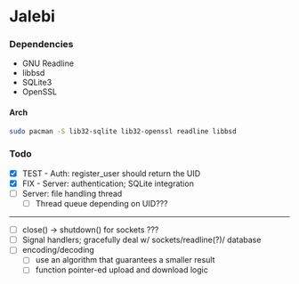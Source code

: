 # Jalebi

### Dependencies

- GNU Readline
- libbsd
- SQLite3
- OpenSSL

#### Arch

```bash
sudo pacman -S lib32-sqlite lib32-openssl readline libbsd
```

### Todo

- [x] TEST - Auth: register\_user should return the UID
- [x] FIX - Server: authentication; SQLite integration
- [ ] Server: file handling thread
    - [ ] Thread queue depending on UID???

---

- [ ] close() -> shutdown() for sockets ???
- [ ] Signal handlers; gracefully deal w/ sockets/readline(?)/ database
- [ ] encoding/decoding
    - [ ] use an algorithm that guarantees a smaller result
    - [ ] function pointer-ed upload and download logic
